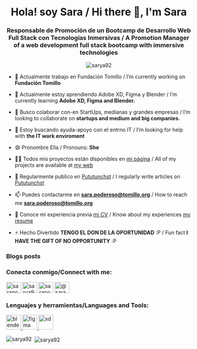 <h1 align="center">Hola! soy Sara / Hi there 👋, I'm Sara</h1>
<h3 align="center">Responsable de Promoción de un Bootcamp de Desarrollo Web Full Stack con Tecnologías Inmersivas / A Promotion Manager of a web development full stack bootcamp with immersive technologies</h3>

<p align="center"> <img src="https://komarev.com/ghpvc/?username=sarya92&label=Profile%20views&color=0e75b6&style=flat" alt="sarya92" /> </p>

- 🔭 Actualmente trabajo en Fundación Tomillo / I’m currently working on **Fundación Tomillo** 

- 🌱 Actualmente estoy aprendiendo Adobe XD, Figma y Blender / I’m currently learning **Adobe XD, Figma and Blender.**

- 👯 Busco colaborar con-en StartUps, medianas y grandes empresas / I’m looking to collaborate on **startups and medium and big companies.**

- 🤝 Estoy buscando ayuda-apoyo con el entrno IT / I’m looking for help with **the IT work enviroment**

- 😄 Pronombre Ella / Pronouns: **She**

- 👨‍💻 Todos mis proyectos están disponibles en [mi página](http://www.sarapoderoso.com/) / All of my projects are available at [my web](http://www.sarapoderoso.com/)

- 📝 Regularmente publico en [Pututunchst](https://sarya-crazy.blogspot.com/) / I regularly write articles on [Pututunchst](https://sarya-crazy.blogspot.com/)

- 📫 Puedes contactarme en **sara.poderoso@tomillo.org** / How to reach me **sara.poderoso@tomillo.org**

- 📄 Conoce mi experiencia previa  [mi CV](https://drive.google.com/file/d/1GCTrRelSZqlQy55DsSD8haGIOpDDwosB/view?usp=drivesdk) / Know about my experiences [my resume](https://drive.google.com/file/d/1GCTrRelSZqlQy55DsSD8haGIOpDDwosB/view?usp=drivesdk)

- ⚡ Hecho Divertido **TENGO EL DON DE LA OPORTUNIDAD**  :P  / Fun fact **I HAVE THE GIFT OF NO OPPORTUNITY**  :P 

### Blogs posts
<!-- BLOG-POST-LIST:START -->
<!-- BLOG-POST-LIST:END -->

<h3 align="left">Conecta conmigo/Connect with me:</h3>
<p align="left">
<a href="https://linkedin.com/in/sarapodser" target="blank"><img align="center" src="https://raw.githubusercontent.com/rahuldkjain/github-profile-readme-generator/master/src/images/icons/Social/linked-in-alt.svg" alt="sarapodser" height="30" width="40" /></a>
<a href="https://dribbble.com/sarya92" target="blank"><img align="center" src="https://raw.githubusercontent.com/rahuldkjain/github-profile-readme-generator/master/src/images/icons/Social/dribbble.svg" alt="sarya92" height="30" width="40" /></a>
<a href="https://www.behance.net/sarapoderos2" target="blank"><img align="center" src="https://raw.githubusercontent.com/rahuldkjain/github-profile-readme-generator/master/src/images/icons/Social/behance.svg" alt="sarapoderos2" height="30" width="40" /></a>
<a href="https://medium.com/@sarapoderoso" target="blank"><img align="center" src="https://raw.githubusercontent.com/rahuldkjain/github-profile-readme-generator/master/src/images/icons/Social/medium.svg" alt="@sarapoderoso" height="30" width="40" /></a>
</p>

<h3 align="left">Lenguajes y herramientas/Languages and Tools:</h3>
<p align="left"> <a href="https://www.blender.org/" target="_blank" rel="noreferrer"> <img src="https://download.blender.org/branding/community/blender_community_badge_white.svg" alt="blender" width="40" height="40"/> </a> <a href="https://www.figma.com/" target="_blank" rel="noreferrer"> <img src="https://www.vectorlogo.zone/logos/figma/figma-icon.svg" alt="figma" width="40" height="40"/> </a> <a href="https://www.adobe.com/products/xd.html" target="_blank" rel="noreferrer"> <img src="https://cdn.worldvectorlogo.com/logos/adobe-xd.svg" alt="xd" width="40" height="40"/> </a> </p>

<p><img align="left" src="https://github-readme-stats.vercel.app/api/top-langs?username=sarya92&show_icons=true&locale=en&layout=compact" alt="sarya92" /></p>

<p>&nbsp;<img align="center" src="https://github-readme-stats.vercel.app/api?username=sarya92&show_icons=true&locale=en" alt="sarya92" /></p>
